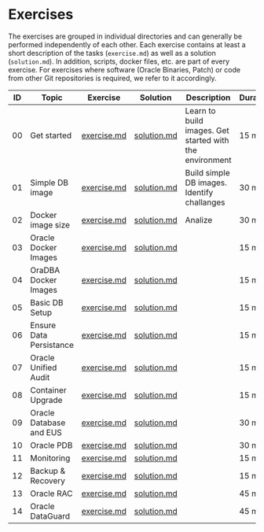 # Exercises

The exercises are grouped in individual directories and can generally be performed independently of each other.  Each exercise contains at least a short description of the tasks (`exercise.md`) as well as a solution (`solution.md`). In addition, scripts, docker files, etc. are part of every exercise. For exercises where software (Oracle Binaries, Patch) or code from other Git repositories is required, we refer to it accordingly.

| ID | Topic                   | Exercise                        | Solution                        | Description                                             | Duration |
|----|-------------------------|---------------------------------|---------------------------------|---------------------------------------------------------|----------|
| 00 | Get started             | [exercise.md](ex00/exercise.md) | [solution.md](ex00/solution.md) | Learn to build images. Get started with the environment | 15 min |
| 01 | Simple DB image         | [exercise.md](ex01/exercise.md) | [solution.md](ex01/solution.md) | Build simple DB images. Identify challanges             | 30 min |
| 02 | Docker image size       | [exercise.md](ex02/exercise.md) | [solution.md](ex02/solution.md) | Analize                                                 | 30 min |
| 03 | Oracle Docker Images    | [exercise.md](ex03/exercise.md) | [solution.md](ex03/solution.md) |                                                         | 15 min |
| 04 | OraDBA Docker Images    | [exercise.md](ex04/exercise.md) | [solution.md](ex04/solution.md) |                                                         | 15 min |
| 05 | Basic DB Setup          | [exercise.md](ex05/exercise.md) | [solution.md](ex05/solution.md) |                                                         | 15 min |
| 06 | Ensure Data Persistance | [exercise.md](ex06/exercise.md) | [solution.md](ex06/solution.md) |                                                         | 15 min |
| 07 | Oracle Unified Audit    | [exercise.md](ex07/exercise.md) | [solution.md](ex07/solution.md) |                                                         | 15 min |
| 08 | Container Upgrade       | [exercise.md](ex08/exercise.md) | [solution.md](ex08/solution.md) |                                                         | 15 min |
| 09 | Oracle Database and EUS | [exercise.md](ex09/exercise.md) | [solution.md](ex09/solution.md) |                                                         | 30 min |
| 10 | Oracle PDB              | [exercise.md](ex10/exercise.md) | [solution.md](ex10/solution.md) |                                                         | 30 min |
| 11 | Monitoring              | [exercise.md](ex11/exercise.md) | [solution.md](ex11/solution.md) |                                                         | 15 min |
| 12 | Backup & Recovery       | [exercise.md](ex12/exercise.md) | [solution.md](ex12/solution.md) |                                                         | 15 min |
| 13 | Oracle RAC              | [exercise.md](ex13/exercise.md) | [solution.md](ex13/solution.md) |                                                         | 45 min |
| 14 | Oracle DataGuard        | [exercise.md](ex14/exercise.md) | [solution.md](ex14/solution.md) |                                                         | 45 min |
